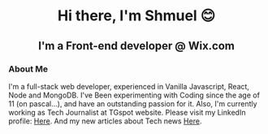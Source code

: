 <h1 align='center'> Hi there, I'm Shmuel 😊</h1>

<h2 align='center'> I'm a  Front-end developer @ Wix.com</h2>

### About Me
I'm a full-stack web developer, experienced in Vanilla Javascript, React, Node and MongoDB. I've Been experimenting with Coding since the age of 11 (on pascal...), and have an outstanding passion for it. Also, I'm currently working as Tech Journalist at TGspot website.
Please visit my LinkedIn profile: [Here](https://www.linkedin.com/in/shmuel-gabai-5ab380b4/).
And my new articles about Tech news [Here](https://www.tgspot.co.il/author/shmuelgb/).

<!--
**shmuelgb/shmuelgb** is a ✨ _special_ ✨ repository because its `README.md` (this file) appears on your GitHub profile.

Here are some ideas to get you started:

- 🔭 I’m currently working on ...
- 🌱 I’m currently learning ...
- 👯 I’m looking to collaborate on ...
- 🤔 I’m looking for help with ...
- 💬 Ask me about ...
- 📫 How to reach me: ...
- 😄 Pronouns: ...
- ⚡ Fun fact: ...
-->
